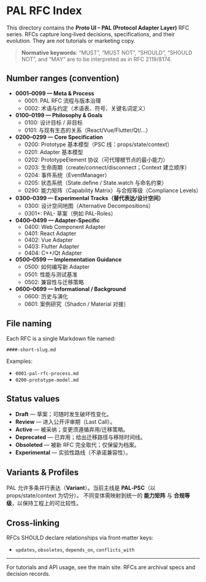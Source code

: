# PAL RFC Index

This directory contains the **Proto UI – PAL (Protocol Adapter Layer)** RFC series.
RFCs capture long‑lived decisions, specifications, and their evolution. They are *not* tutorials or marketing copy.

> **Normative keywords**: “MUST”, “MUST NOT”, “SHOULD”, “SHOULD NOT”, and “MAY” are to be interpreted as in RFC 2119/8174.

## Number ranges (convention)

- **0001–0099 — Meta & Process**
  - 0001: PAL RFC 流程与版本治理
  - 0002: 术语与约定（术语表、符号、关键名词定义）
- **0100–0199 — Philosophy & Goals**
  - 0100: 设计目标 / 非目标
  - 0101: 与现有生态的关系（React/Vue/Flutter/Qt/...）
- **0200–0299 — Core Specification**
  - 0200: Prototype 基本模型（PSC 线：props/state/context）
  - 0201: Adapter 基本模型
  - 0202: PrototypeElement 协议（可代理根节点的最小能力）
  - 0203: 生命周期（create/connect/disconnect；Context 建立顺序）
  - 0204: 事件系统（EventManager）
  - 0205: 状态系统（State.define / State.watch 与命名约束）
  - 0290: 能力矩阵（Capability Matrix）与合规等级（Compliance Levels）
- **0300–0399 — Experimental Tracks（替代表达/设计空间）**
  - 0300: 设计空间地图（Alternative Decompositions）
  - 0301+: PAL-<Variant> 草案（例如 PAL-Roles）
- **0400–0499 — Adapter-Specific**
  - 0400: Web Component Adapter
  - 0401: React Adapter
  - 0402: Vue Adapter
  - 0403: Flutter Adapter
  - 0404: C++/Qt Adapter
- **0500–0599 — Implementation Guidance**
  - 0500: 如何编写新 Adapter
  - 0501: 性能与测试基准
  - 0502: 兼容性与迁移策略
- **0600–0699 — Informational / Background**
  - 0600: 历史与演化
  - 0601: 案例研究（Shadcn / Material 对接）

## File naming

Each RFC is a single Markdown file named:

```
####-short-slug.md
```

Examples:
- `0001-pal-rfc-process.md`
- `0200-prototype-model.md`

## Status values

- **Draft** — 草案；可随时发生破坏性变化。
- **Review** — 进入公开评审期（Last Call）。
- **Active** — 被采纳；变更须遵循弃用/迁移策略。
- **Deprecated** — 已弃用；给出迁移路径与移除时间线。
- **Obsoleted** — 被新 RFC 完全取代；仅保留为档案。
- **Experimental** — 实验性路线（不承诺兼容性）。

## Variants & Profiles

PAL 允许多条并行表达（**Variant**）。当前主线是 **PAL‑PSC**（以 props/state/context 为切分）。
不同变体需映射到统一的 **能力矩阵** 与 **合规等级**，以保持工程上的可比较性。

## Cross‑linking

RFCs SHOULD declare relationships via front‑matter keys:
- `updates`, `obsoletes`, `depends_on`, `conflicts_with`

---

For tutorials and API usage, see the main site. RFCs are archival specs and decision records.

